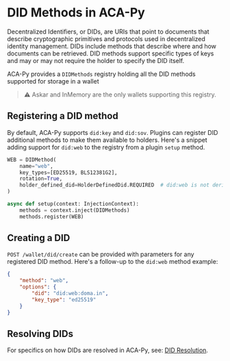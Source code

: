 # DID Methods in ACA-Py

Decentralized Identifiers, or DIDs, are URIs that point to documents that describe cryptographic primitives and protocols used in decentralized identity management.
DIDs include methods that describe where and how documents can be retrieved.
DID methods support specific types of keys and may or may not require the holder to specify the DID itself.

ACA-Py provides a `DIDMethods` registry holding all the DID methods supported for storage in a wallet

> :warning: Askar and InMemory are the only wallets supporting this registry.

## Registering a DID method

By default, ACA-Py supports `did:key` and `did:sov`.
Plugins can register DID additional methods to make them available to holders.
Here's a snippet adding support for `did:web` to the registry from a plugin `setup` method.

```python
WEB = DIDMethod(
    name="web",
    key_types=[ED25519, BLS12381G2],
    rotation=True,
    holder_defined_did=HolderDefinedDid.REQUIRED  # did:web is not derived from key material but from a user-provided repository name
)

async def setup(context: InjectionContext):
    methods = context.inject(DIDMethods)
    methods.register(WEB)
```

## Creating a DID

`POST /wallet/did/create` can be provided with parameters for any registered DID method. Here's a follow-up to the
`did:web` method example:

```json
{
    "method": "web",
    "options": {
        "did": "did:web:doma.in",
        "key_type": "ed25519"
    }
}
```

## Resolving DIDs

For specifics on how DIDs are resolved in ACA-Py, see: [DID Resolution](DIDResolution.md).
